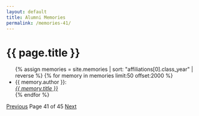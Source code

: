 ```yaml
---
layout: default
title: Alumni Memories
permalink: /memories-41/
---
```


<h1>{{ page.title }}</h1>

<ul>
  {% assign memories = site.memories | sort: "affiliations[0].class_year" | reverse %}
  {% for memory in memories limit:50 offset:2000 %}
    <li>
      {{ memory.author }}:<br><a href="{{ memory.url }}"><i>{{ memory.title }}</i></a>
    </li>
  {% endfor %}
</ul>

<nav class="pagination">
  <a href="/memories-40/">Previous</a>
  <span>Page 41 of 45</span>
  <a href="/memories-42/">Next</a>
</nav>
